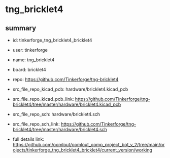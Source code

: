 # tng_bricklet4
 
## summary 
* id: tinkerforge_tng_bricklet4_bricklet4
* user: tinkerforge
* name: tng_bricklet4
* board: bricklet4
* repo: https://github.com/Tinkerforge/tng-bricklet4
* src_file_repo_kicad_pcb: hardware/bricklet4.kicad_pcb
* src_file_repo_kicad_pcb_link: https://github.com/Tinkerforge/tng-bricklet4/tree/master/hardware/bricklet4.kicad_pcb


* src_file_repo_sch: hardware/bricklet4.sch
* src_file_repo_sch_link: https://github.com/Tinkerforge/tng-bricklet4/tree/master/hardware/bricklet4.sch
* full details link: https://github.com/oomlout/oomlout_oomp_project_bot_v_2/tree/main/projects/tinkerforge_tng_bricklet4_bricklet4/current_version/working  







